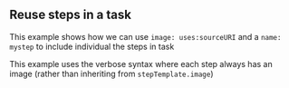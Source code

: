 ## Reuse steps in a task 

This example shows how we can use `image: uses:sourceURI` and a `name: mystep` to include individual the steps in task

This example uses the verbose syntax where each step always has an image (rather than inheriting from `stepTemplate.image`)